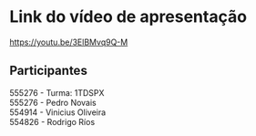 # Link do vídeo de apresentação

https://youtu.be/3ElBMvq9Q-M

## Participantes

555276 - Turma: 1TDSPX  
555276 - Pedro Novais  
554914 - Vinicius Oliveira  
554826 - Rodrigo Ríos
